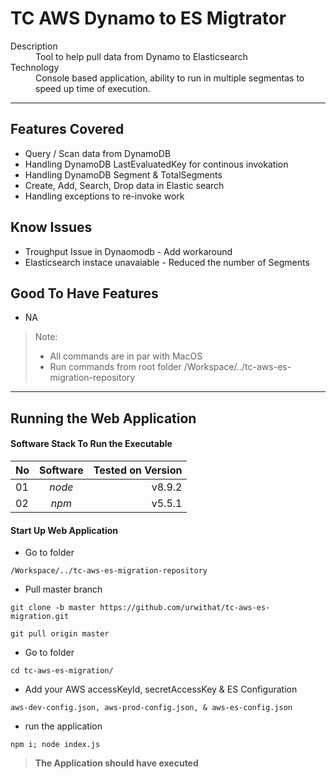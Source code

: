 TC AWS Dynamo to ES Migtrator
=============================

<dl>
  <dt>Description</dt>
  <dd>Tool to help pull data from Dynamo to Elasticsearch</dd>
  <dt>Technology</dt>
  <dd>Console based application, ability to run in multiple segmentas to speed up time of execution.</dd>
</dl>

---

##  Features Covered
- Query / Scan data from DynamoDB
- Handling DynamoDB LastEvaluatedKey for continous invokation
- Handling DynamoDB Segment & TotalSegments
- Create, Add, Search, Drop data in Elastic search
- Handling exceptions to re-invoke work

##  Know Issues
- Troughput Issue in Dynaomodb - Add workaround
- Elasticsearch instace unavaiable - Reduced the number of Segments 

##  Good To Have Features
- NA

> Note: 
> + All commands are in par with MacOS
> + Run commands from root folder /Workspace/../tc-aws-es-migration-repository

---

##  Running the Web Application
####  Software Stack To Run the Executable
| No | Software                 | Tested on Version |
| -- |:------------------------:| -----------------:|
| 01 | *node*                   | v8.9.2            |
| 02 | *npm*                    | v5.5.1            |

####  Start Up Web Application
- Go to folder
```
/Workspace/../tc-aws-es-migration-repository
```
- Pull master branch
```
git clone -b master https://github.com/urwithat/tc-aws-es-migration.git
```
```
git pull origin master
```
- Go to folder
```
cd tc-aws-es-migration/
```
- Add your AWS accessKeyId, secretAccessKey & ES Configuration
```
aws-dev-config.json, aws-prod-config.json, & aws-es-config.json
```
- run the application
```
npm i; node index.js
```
> **The Application should have executed**